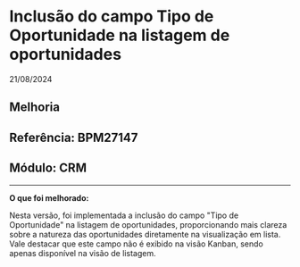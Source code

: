 # Inclusão do campo Tipo de Oportunidade na listagem de oportunidades
21/08/2024
## Melhoria
## Referência: BPM27147
## Módulo: CRM
***

**O que foi melhorado:**

Nesta versão, foi implementada a inclusão do campo "Tipo de Oportunidade" na listagem de oportunidades, proporcionando mais clareza sobre a natureza das oportunidades diretamente na visualização em lista. Vale destacar que este campo não é exibido na visão Kanban, sendo apenas disponível na visão de listagem.